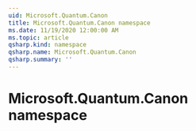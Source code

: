 ```yaml
---
uid: Microsoft.Quantum.Canon
title: Microsoft.Quantum.Canon namespace
ms.date: 11/19/2020 12:00:00 AM
ms.topic: article
qsharp.kind: namespace
qsharp.name: Microsoft.Quantum.Canon
qsharp.summary: ''
---
```


# Microsoft.Quantum.Canon namespace



